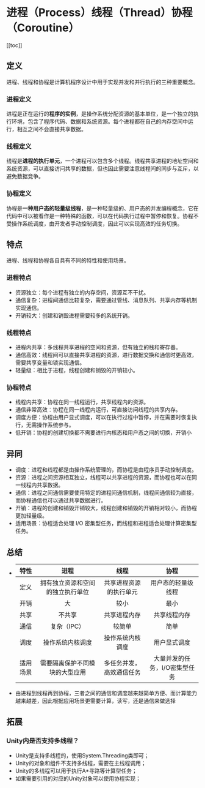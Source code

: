 # 进程（Process）线程（Thread）协程（Coroutine）
[[toc]]

## 定义

进程、线程和协程是计算机程序设计中用于实现并发和并行执行的三种重要概念。

### 进程定义

进程是正在运行的**程序的实例**，是操作系统分配资源的基本单位，是一个独立的执行环境，包含了程序代码、数据和系统资源。每个进程都在自己的内存空间中运行，相互之间不会直接共享数据。

### 线程定义

线程是**进程的执行单元**，一个进程可以包含多个线程。线程共享进程的地址空间和系统资源，可以直接访问共享的数据，但也因此需要注意线程间的同步与互斥，以避免数据竞争。

### 协程定义

协程是**一种用户态的轻量级线程**，是一种轻量级的、用户态的并发编程概念，它在代码中可以被看作是一种特殊的函数，可以在代码执行过程中暂停和恢复。协程不受操作系统调度，由开发者手动控制调度，因此可以实现高效的任务切换。

## 特点

进程、线程和协程各自具有不同的特性和使用场景。

### 进程特点

* 资源独立：每个进程有独立的内存空间，资源互不干扰。
* 通信复杂：进程间通信比较复杂，需要通过管线、消息队列、共享内存等机制实现通信。
* 开销较大：创建和销毁进程需要较多的系统开销。

### 线程特点

* 进程内共享：多线程共享进程的空间和资源，但有独立的栈和寄存器。
* 通信高效：线程间可以直接共享进程的资源，进行数据交换和通信时更高效，需要共享变量和锁实现通信。
* 轻量级：相比于进程，线程创建和销毁的开销较小。

### 协程特点

* 线程内共享：协程在同一线程运行，共享线程内的资源。
* 通信非常高效：协程在同一线程内运行，可直接访问线程的共享内存。
* 调度方便：协程由用户显式调度，可以在执行过程中暂停，并在需要时恢复执行，无需操作系统参与。
* 低开销：协程的创建切换都不需要进行内核态和用户态之间的切换，开销小

## 异同

* 调度：进程和线程都是由操作系统管理的，而协程是由程序员手动控制调度。
* 资源：进程之间资源相互独立，线程可以共享进程的资源，而协程也可以在同一线程内共享数据。
* 通信：进程之间通信需要使用特定的进程间通信机制，线程间通信较为直接，而协程通信也可以通过共享数据进行。
* 开销：进程的创建和销毁开销较大，线程创建和销毁的开销相对较小，而协程更加轻量级。
* 适用场景：协程适合处理 I/O 密集型任务，而线程和进程适合处理计算密集型任务。

## 总结

* | 特性 | 进程 | 线程 | 协程 |
  | :---: | :---: | :---: | :---: |
  | 定义 | 拥有独立资源和空间的独立执行单位 | 共享进程资源的执行单元 | 用户态的轻量级线程 |
  | 开销 | 大 | 较小 | 最小 |
  | 共享 | 不共享 | 共享进程内存 | 共享线程内存 |
  | 通信 | 复杂（IPC） | 较简单 | 简单 |
  | 调度 | 操作系统内核调度 | 操作系统内核调度 | 用户显式调度 |
  | 适用场景 | 需要隔离保护不同模块的大型应用 | 多任务并发，高效通信任务 | 大量并发的任务，I/O密集型任务 |
* 由进程到线程再到协程，三者之间的通信和调度越来越简单方便、而计算能力越来越差，因此根据应用场景更需要计算，读写，还是通信来做选择

## 拓展

### Unity内是否支持多线程？

* Unity是支持多线程的，使用System.Threading类即可；
* Unity的对象和组件不支持多线程，需要在主线程调用；
* Unity的多线程可以用于执行A*寻路等计算型任务；
* 如果需要引用的对应的Unity对象可以使用协程实现；